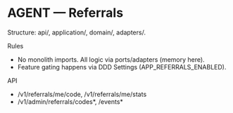 # AGENT — Referrals

Structure: api/, application/, domain/, adapters/.

Rules
- No monolith imports. All logic via ports/adapters (memory here).
- Feature gating happens via DDD Settings (APP_REFERRALS_ENABLED).

API
- /v1/referrals/me/code, /v1/referrals/me/stats
- /v1/admin/referrals/codes*, /events*


